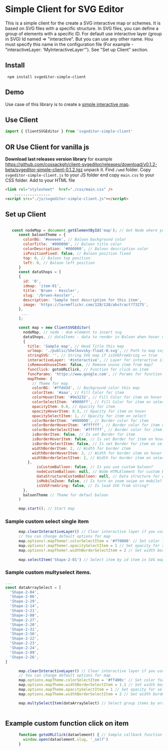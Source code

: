 # Simple Client for SVG Editor

This is a simple client for the create a SVG interactive map or schemes. It is based on SVG files with a specific structure.
In SVG files, you can define a group of elements with a specific ID. For default use interactive layer (group in SVG) Id named => "interactive". 
But you can use any other name. Нou must specify this name in the configuration file (For example - "interactiveLayer: 'MyInteractiveLayer'"). See "Set up Client" section.
## Install
``` npm install svgeditor-simple-client```
## Demo
Use case of this library is to create a  [simple interactive map](http://svgedit.za-vod.ru/example/). 
 
## Use Client
```javascript
import { ClientSVGEditor } from 'svgeditor-simple-client'
```
## OR Use Client for vanilla js
**Download last releases version library**
for example https://github.com/cossackgh/client-svgeditor/releases/download/v0.1.2-beta/svgeditor-simple-client-0.1.2.tgz
unpack it. Find ```/umd``` folder. Copy ```svgeditor-simple-client.js``` to your JS folder end copy ```main.css``` to your CSS folder.
Add to your HTML file


```html
<link rel="stylesheet"  href="./css/main.css" />
    ................
<script src="./js/svgeditor-simple-client.js"></script>
```
## Set up Client

```javascript

   const nodeMap = document.getElementById('map'); // Get Node where you insert SVG map
      const baloonTheme = {
        colorBG: '#eeeeee', // Baloon background color
        colorTitle: '#000000', // Baloon title color
        colorDescription: '#000000', // Baloon description color
        isPositionFixed: false, // Baloon position fixed
        top: 0, // Baloon top position
        left: 0, // Baloon left position
      }
      const dataShops = [
      {
        id: '0',
        idmap: 'item-01',
        title: 'Bruen - Kessler',
        slug: '/bruen-kessler',
        description: 'Sample text description for this item',
        image: 'https://loremflickr.com/128/128/abstract?73275',
      },
       ...
      ];

      const map = new ClientSVGEditor(
        nodeMap, // node - dom element to insert svg
        dataShops, // dataItems - data to render in Baloon when hover on Item
        {
          title: 'Sample map', // Head Title this map
          urlmap: './public/Shelkovsky-float-0.svg', // Path to map svg
          stringSVG: '', // String SVG map if isSVGFromSring => true
          interactiveLayer: '#interactive', // Layer for interactive items in SVG map. Default: #interactive
          isRemoveUnuseItem: false, // Remove unuse item from map?
          funcClick: gotoURLClick, // Function for click on item
          funcParams: 'https://www.google.com', // Params for function click on item
          mapTheme: {
            // Theme for map
            colorBG: '#ffdd3d', // Background color this map
            colorItem: '#aaa', // Fill Color for item
            colorHoverItem: '#9e3232', // Fill Color for item on hover
            colorSelectItem: '#0000ff', // Fill Color for item on select
            opacityItem: 0.0, // Opacity for item
            opacityHoverItem: 0.3, // Opacity for item on hover
            opacitySelectItem: 1, // Opacity for item on select
            colorBorderItem: '#000000', // Border color for item
            colorBorderHoverItem: '#ffffff', // Border color for item on hover
            colorBorderSelectItem: '#ffffff', // Border color for item on select
            isBorderItem: false, // Is set Border for item
            isBorderHoverItem: false, // Is set Border for item on hover
            isBorderSelectItem: false, // Is set Border for item on select
            widthBorderItem: 2, // Width for border item
            widthBorderHoverItem: 2, // Width for border item on hover
            widthBorderSelectItem: 2, // Width for border item on select
          },
              isCustomBalloon: false, // Is you use custom baloon?
              nodeCustomBalloon: null, // Node HTMLElement for custom baloon
              dataStructureCustomBalloon: null, // Data structure for custom baloon
              isMobileZoom: false, // Is turn on zoom swipe on mobile?
              isSVGFromSring: false, // Is load SVG from string? 
        },
        baloonTheme // Theme for defaul baloon
      )

      map.start(); // Start map
```
### Sample custom select single item

```javascript
      map.clearInteractiveLayer() // Clear interactive layer if you use select single item before next select
      // You can change default options for map
      map.options!.mapTheme!.colorSelectItem = '#ff0000' // Set color for select item if you  need
      map.options!.mapTheme!.opacitySelectItem = 1 // Set opacity for select item if you  need
      map.options!.mapTheme!.widthBorderSelectItem = 2 // Set width border for select item if you  need
      
      map.selectItem('Shape-2-01') // Select item by id item in SVG map
```
### Sample custom multyselect items. 

```javascript
...
const dataArraySelect = [
  'Shape-2-04',
  'Shape-2-06',
  'Shape-2-29',
  'Shape-2-14',
  'Shape-2-21',
  'Shape-2-08',
  'Shape-2-27',
  'Shape-2-20',
  'Shape-2-31',
  'Shape-2-56',
  'Shape-2-22',
  'Shape-2-23',
  'Shape-2-24',
  'Shape-2-89',
  'Shape-2-26',
]

      map.clearInteractiveLayer() // Clear interactive layer if you use select single item before next select
      // You can change default options for map
      map.options.mapTheme.colorSelectItem = '#ff400с' // Set color for select item if you  need
      map.options.mapTheme.widthBorderSelectItem = 1.1 // Set width border for select item if you  need
      map.options.mapTheme.opacitySelectItem = 1 // Set opacity for select item if you  need
      map.options.mapTheme.widthBorderSelectItem = 2 // Set width border for select item if you  need

      map.multySelectItem(dataArraySelect) // Select group items by array id items in SVG map
      
```
## Example custom function click on item

```javascript
      function gotoURLClick(dataelement) { // Sample callback function when you click on active item on map
        window.open(dataelement.slug, '_self')
      }
```